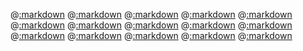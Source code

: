 @[:markdown](classes/array/template.md)
@[:markdown](classes/dir/template.md)
@[:markdown](classes/exception/template.md)
@[:markdown](classes/file/template.md)
@[:markdown](classes/hash/template.md)
@[:markdown](classes/io/template.md)
@[:markdown](classes/match_data/template.md)
@[:markdown](classes/open_struct/template.md)
@[:markdown](classes/range/template.md)
@[:markdown](classes/regexp/template.md)
@[:markdown](classes/set/template.md)
@[:markdown](classes/string/template.md)
@[:markdown](classes/struct/template.md)
@[:markdown](classes/symbol/template.md)
@[:markdown](classes/object/template.md)
